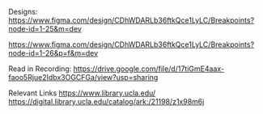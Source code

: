 Designs:
https://www.figma.com/design/CDhWDARLb36ftkQce1LyLC/Breakpoints?node-id=1-25&m=dev

https://www.figma.com/design/CDhWDARLb36ftkQce1LyLC/Breakpoints?node-id=1-26&p=f&m=dev

Read in Recording: 
https://drive.google.com/file/d/17tiGmE4aax-faoo5Rjue2Idbx3OGCFGa/view?usp=sharing

Relevant Links
https://www.library.ucla.edu/
https://digital.library.ucla.edu/catalog/ark:/21198/z1x98m6j